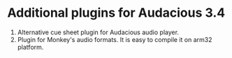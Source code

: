 Additional plugins for Audacious 3.4
====================================

1. Alternative cue sheet plugin for Audacious audio player.
2. Plugin for Monkey's audio formats. It is easy to compile it on arm32 platform.
